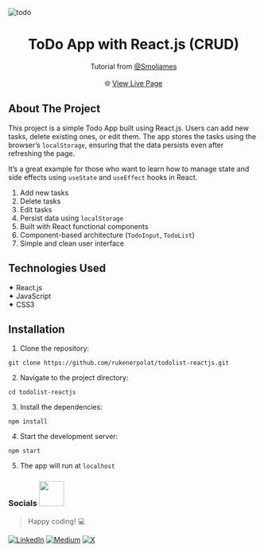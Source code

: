 ![todo](https://github.com/user-attachments/assets/891f204f-b8c0-4b4d-b13c-248ca14b803f)

<h1 align="center">ToDo App with React.js (CRUD)</h1>


<div align="center">

Tutorial from [@Smoljames](https://www.youtube.com/watch?v=82PXenL4MGg&t=2020s)    
<br>
🌐 [View Live Page](https://reactjs-todoapp-tutorial.netlify.app/)

</div> 

## About The Project

This project is a simple Todo App built using React.js. Users can add new tasks, delete existing ones, or edit them. The app stores the tasks using the browser’s ```localStorage```, ensuring that the data persists even after refreshing the page.

It’s a great example for those who want to learn how to manage state and side effects using ```useState``` and ```useEffect``` hooks in React.

1. Add new tasks
2. Delete tasks
3. Edit tasks
4. Persist data using ```localStorage```
5. Built with React functional components
6. Component-based architecture (```TodoInput```, ```TodoList```)
7. Simple and clean user interface



## Technologies Used

✦ React.js   
✦ JavaScript   
✦ CSS3   

##  Installation


1. Clone the repository:

```
git clone https://github.com/rukenerpolat/todolist-reactjs.git
```

2. Navigate to the project directory:

```
cd todolist-reactjs
```

3. Install the dependencies:

```
npm install
```

4. Start the development server:

```
npm start
```

5. The app will run at `localhost`

### Socials <img src="https://media.giphy.com/media/mGcNjsfWAjY5AEZNw6/giphy.gif" width="50">

> Happy coding! 💻

[![LinkedIn](https://img.shields.io/badge/-LinkedIn-827a67?style=flat&logo=linkedin&logoColor=white)](https://linkedin.com/in/rukenerpolat)
[![Medium](https://img.shields.io/badge/-Medium-827a67?style=flat&logo=medium&logoColor=white)](https://medium.com/@rukenerpolat)
[![X](https://img.shields.io/badge/-X-827a67?style=flat&logo=x&logoColor=white)](https://x.com/rukenerpolat)
